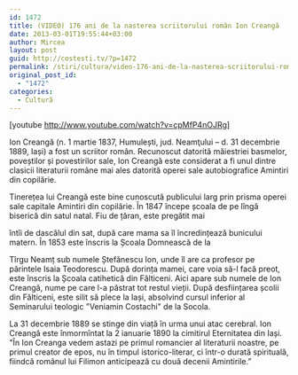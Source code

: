 ```yaml
---
id: 1472
title: (VIDEO) 176 ani de la nasterea scriitorului român Ion Creangă
date: 2013-03-01T19:55:44+03:00
author: Mircea
layout: post
guid: http://costesti.tv/?p=1472
permalink: /stiri/cultura/video-176-ani-de-la-nasterea-scriitorului-roman-ion-creanga-2/
original_post_id:
  - "1472"
categories:
  - Cultură
---
```

[youtube http://www.youtube.com/watch?v=cpMfP4nOJRg] 

Ion Creangă (n. 1 martie 1837, Humulești, jud. Neamţului &ndash; d. 31 decembrie 1889, Iași) a fost un scriitor rom&acirc;n. Recunoscut datorită măiestriei basmelor, poveștilor și povestirilor sale, Ion Creangă este considerat a fi unul dintre clasicii literaturii rom&acirc;ne mai ales datorită operei sale autobiografice Amintiri din copilărie. 

Tinerețea lui Creangă este bine cunoscută publicului larg prin prisma operei sale capitale Amintiri din copilărie. &Icirc;n 1847 &icirc;ncepe școala de pe l&icirc;ngă biserică din satul natal. Fiu de țăran, este pregătit mai 

  
&icirc;nt&icirc;i de dascălul din sat, după care mama sa &icirc;l &icirc;ncredințează bunicului matern. &Icirc;n 1853 este &icirc;nscris la Școala Domnească de la 

  
T&icirc;rgu Neamț sub numele Ștefănescu Ion, unde &icirc;l are ca profesor pe părintele Isaia Teodorescu. După dorința mamei, care voia să-l facă preot, este &icirc;nscris la Școala catihetică din Fălticeni. Aici apare sub numele de Ion Creangă, nume pe care l-a păstrat tot restul vieții. După desființarea școlii din Fălticeni, este silit să plece la Iași, absolvind cursul inferior al Seminarului teologic "Veniamin Costachi" de la Socola. 

La 31 decembrie 1889 se stinge din viață &icirc;n urma unui atac cerebral. Ion Creangă este &icirc;nmorm&icirc;ntat la 2 ianuarie 1890 la cimitirul Eternitatea din Iași.  
"&Icirc;n Ion Creanga vedem astazi pe primul romancier al literaturii noastre, pe primul creator de epos, nu &icirc;n timpul istorico-literar, ci &icirc;ntr-o durată spirituală, fiindcă rom&acirc;nul lui Filimon anticipează cu două decenii Amintirile.&rdquo;